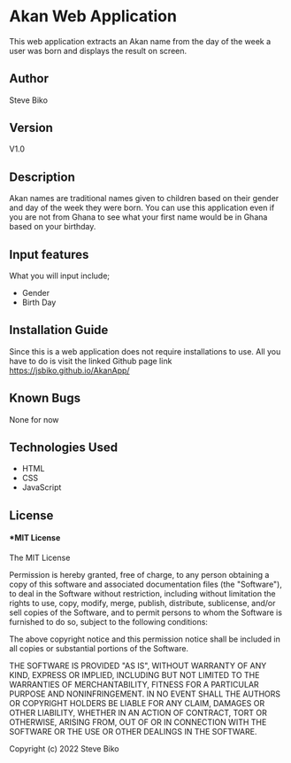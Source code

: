 # Akan Web Application

####

This web application extracts an Akan name from the day of the week a user was born and displays the result on screen.

## Author

Steve Biko

## Version

 V1.0

## Description

Akan names are traditional names given to children based on their gender and day of the week they were born. You can use this application even if you are not from Ghana to see what your first name would be in Ghana based on your birthday.

## Input features

What you will input include;

* Gender
* Birth Day

## Installation Guide

Since this is a web application does not require installations to use. All you have to do is visit the linked Github page link <https://jsbiko.github.io/AkanApp/>

## Known Bugs
None for now

## Technologies Used

* HTML
* CSS
* JavaScript

## License

#### *MIT License

The MIT License

Permission is hereby granted, free of charge, to any person obtaining a copy of this software and associated documentation files (the "Software"), to deal in the Software without restriction, including without limitation the rights to use, copy, modify, merge, publish, distribute, sublicense, and/or sell copies of the Software, and to permit persons to whom the Software is furnished to do so, subject to the following conditions:

The above copyright notice and this permission notice shall be included in all copies or substantial portions of the Software.

THE SOFTWARE IS PROVIDED "AS IS", WITHOUT WARRANTY OF ANY KIND, EXPRESS OR IMPLIED, INCLUDING BUT NOT LIMITED TO THE WARRANTIES OF MERCHANTABILITY, FITNESS FOR A PARTICULAR PURPOSE AND NONINFRINGEMENT. IN NO EVENT SHALL THE AUTHORS OR COPYRIGHT HOLDERS BE LIABLE FOR ANY CLAIM, DAMAGES OR OTHER LIABILITY, WHETHER IN AN ACTION OF CONTRACT, TORT OR OTHERWISE, ARISING FROM, OUT OF OR IN CONNECTION WITH THE SOFTWARE OR THE USE OR OTHER DEALINGS IN THE SOFTWARE.

Copyright (c) 2022 Steve Biko
